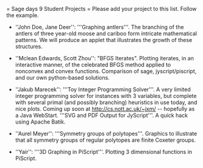 = Sage days 9 Student Projects =
Please add your project to this list. Follow the example.

 * ''John Doe, Jane Deer'': '''Graphing antlers'''. The branching of the antlers of three year-old moose and cariboo form intricate mathematical patterns. We will produce an applet that illustrates the growth of these structures.

 * ''Mclean Edwards, Scott Zhou'': "BFGS Iterates".  Plotting iterates, in an interactive manner, of the celebrated BFGS method applied to nonconvex and convex functions.  Comparison of sage, jyscript/piscript, and our own python-based solutions.

 * ''Jakub Marecek'': '''Toy Integer Programming Solver'''.  A very limited integer programming solver for instances with 3 variables, but complete with several primal (and possibly branching) heuristics in use today, and nice plots. Coming up soon at http://cs.nott.ac.uk/~jxm/ -- hopefully as a Java WebStart. '''SVG and PDF Output for JyScript'''. A quick hack using Apache Batik.  

 * ''Aurel Meyer'': '''Symmetry groups of polytopes'''.  Graphics to illustrate that all symmetry groups of regular polytopes are finite Coxeter groups.

 * ''Yair'': '''3D Graphing in PiScript'''. Plotting 3 dimensional functions in PiScript.
